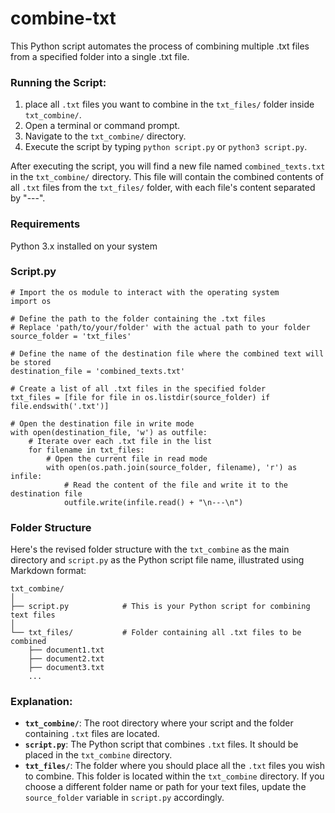 # combine-txt
This Python script automates the process of combining multiple .txt files from a specified folder into a single .txt file.

### Running the Script:
1. place all `.txt` files you want to combine in the `txt_files/` folder inside `txt_combine/`.
2. Open a terminal or command prompt.
3. Navigate to the `txt_combine/` directory.
4. Execute the script by typing `python script.py` or `python3 script.py`.

After executing the script, you will find a new file named `combined_texts.txt` in the `txt_combine/` directory. This file will contain the combined contents of all `.txt` files from the `txt_files/` folder, with each file's content separated by "---".

### Requirements
Python 3.x installed on your system

### Script.py

```
# Import the os module to interact with the operating system
import os

# Define the path to the folder containing the .txt files
# Replace 'path/to/your/folder' with the actual path to your folder
source_folder = 'txt_files'

# Define the name of the destination file where the combined text will be stored
destination_file = 'combined_texts.txt'

# Create a list of all .txt files in the specified folder
txt_files = [file for file in os.listdir(source_folder) if file.endswith('.txt')]

# Open the destination file in write mode
with open(destination_file, 'w') as outfile:
    # Iterate over each .txt file in the list
    for filename in txt_files:
        # Open the current file in read mode
        with open(os.path.join(source_folder, filename), 'r') as infile:
            # Read the content of the file and write it to the destination file
            outfile.write(infile.read() + "\n---\n")
```
### Folder Structure
Here's the revised folder structure with the `txt_combine` as the main directory and `script.py` as the Python script file name, illustrated using Markdown format:

```
txt_combine/
│
├── script.py            # This is your Python script for combining text files
│
└── txt_files/           # Folder containing all .txt files to be combined
    ├── document1.txt
    ├── document2.txt
    ├── document3.txt
    ...
```

### Explanation:
- **`txt_combine/`**: The root directory where your script and the folder containing `.txt` files are located.
- **`script.py`**: The Python script that combines `.txt` files. It should be placed in the `txt_combine` directory.
- **`txt_files/`**: The folder where you should place all the `.txt` files you wish to combine. This folder is located within the `txt_combine` directory. If you choose a different folder name or path for your text files, update the `source_folder` variable in `script.py` accordingly.
